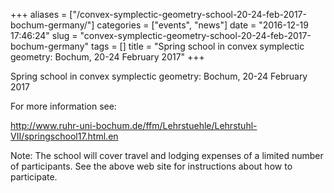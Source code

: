 +++
aliases = ["/convex-symplectic-geometry-school-20-24-feb-2017-bochum-germany/"]
categories = ["events", "news"]
date = "2016-12-19 17:46:24"
slug = "convex-symplectic-geometry-school-20-24-feb-2017-bochum-germany"
tags = []
title = "Spring school in convex symplectic geometry: Bochum, 20-24 February 2017"
+++

Spring school in convex symplectic geometry: Bochum, 20-24 February 2017

For more information see:

<http://www.ruhr-uni-bochum.de/ffm/Lehrstuehle/Lehrstuhl-VII/springschool17.html.en>

Note: The school will cover travel and lodging expenses of a limited
number of participants. See the above web site for instructions about
how to participate.

 
